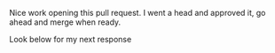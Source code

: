 Nice work opening this pull request. I went a head and approved it, go ahead and merge when ready.

Look below for my next response

